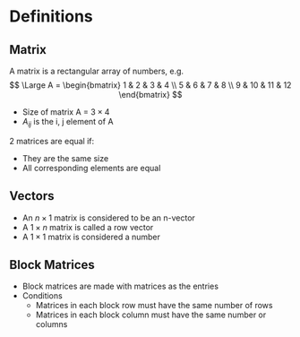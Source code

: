 # Definitions
## Matrix
A matrix is a rectangular array of numbers, e.g.
$$
\Large
A = \begin{bmatrix}
1 & 2 & 3 & 4 \\ 
5 & 6 & 7 & 8 \\ 
9 & 10 & 11 & 12
\end{bmatrix}
$$
- Size of matrix A = $3 \times 4$
- $A_{ij}$ is the i, j element of A

2 matrices are equal if:
- They are the same size
- All corresponding elements are equal
## Vectors
- An $n \times 1$ matrix is considered to be an n-vector
- A $1 \times n$ matrix is called a row vector
- A $1 \times 1$ matrix is considered a number
## Block Matrices
- Block matrices are made with matrices as the entries
- Conditions
	- Matrices in each block row must have the same number of rows
	- Matrices in each block column must have the same number or columns